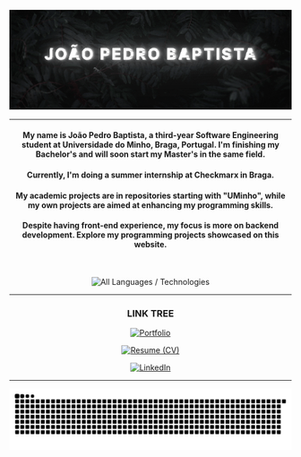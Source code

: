 <div align="center">

![Banner](https://raw.githubusercontent.com/joaobaptista03/joaobaptista03/main/Banner.gif)

---

#### My name is João Pedro Baptista, a third-year Software Engineering student at Universidade do Minho, Braga, Portugal. I'm finishing my Bachelor's and will soon start my Master's in the same field. 

#### Currently, I'm doing a summer internship at Checkmarx in Braga. 

#### My academic projects are in repositories starting with "UMinho", while my own projects are aimed at enhancing my programming skills.

#### Despite having front-end experience, my focus is more on backend development. Explore my programming projects showcased on this website.

<br>

![All Languages / Technologies](https://github-readme-stats.vercel.app/api/top-langs/?username=joaobaptista03&theme=nightowl&layout=donut&exclude_repo=UMinho-PL2024,UMinho-EngWeb2024&size_weight=1&count_weight=1&langs_count=20&custom_title=All%20Languages%20/%20Technologies)

---

### LINK TREE

[![Portfolio](https://img.shields.io/badge/Portfolio-Website-0073e6?style=for-the-badge&logo=portfolio&logoColor=white)](https://www.joaopedrobaptista.pt)

[![Resume (CV)](https://img.shields.io/badge/Resume-CV-00C853?style=for-the-badge&logo=resume&logoColor=white)](https://www.joaopedrobaptista.pt/CV.pdf)

[![LinkedIn](https://img.shields.io/badge/linkedin-%230077B5?style=for-the-badge&logo=linkedin&logoColor=white)](https://www.linkedin.com/in/joaobaptista03/)

---

![Commit Snake](https://github.com/joaobaptista03/joaobaptista03/blob/output/github-contribution-grid-snake-dark.svg)

</div>
